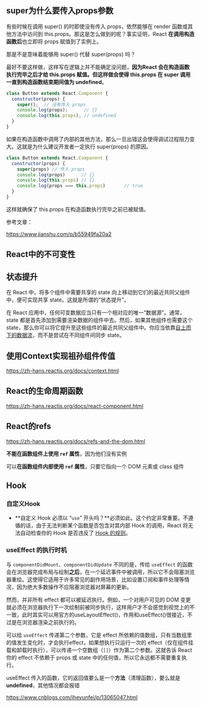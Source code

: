 ## super为什么要传入props参数

有些时候在调用 super() 的时即使没有传入 props，依然能够在 render 函数或其他方法中访问到 this.props。那这是怎么做到的呢？事实证明，React **在调用构造函数后**也立即将 props 赋值到了实例上。

那是不是意味着能够用 super() 代替 super(props) 吗？

最好不要这样做，这样写在逻辑上并不能确定没问题，**因为React 会在构造函数执行完毕之后才给 this.props 赋值。但这样做会使得 this.props 在 super 调用一直到构造函数结束期间值为 undefined**。

```js
class Button extends React.Component {
  constructor(props) {
    super();  // 没有传入 props
    console.log(props);      // {}
    console.log(this.props); // undefined
  }
}
```

如果在构造函数中调用了内部的其他方法，那么一旦出错这会使得调试过程阻力变大。这就是为什么建议开发者一定执行 super(props) 的原因。

```js
class Button extends React.Component {
  constructor(props) {
    super(props) // 传入 props
    console.log(props)      // {}
    console.log(this.props) // {}
    console.log(props === this.props)		// true
  }
}
```

这样就确保了 this.props 在构造函数执行完毕之前已被赋值。

参考文章：

https://www.jianshu.com/p/b55949fa20a2

## React中的不可变性

## 状态提升

在 React 中，将多个组件中需要共享的 state 向上移动到它们的最近共同父组件中，便可实现共享 state。这就是所谓的“状态提升”。

在 React 应用中，任何可变数据应当只有一个相对应的唯一“数据源”。通常，state 都是首先添加到需要渲染数据的组件中去。然后，如果其他组件也需要这个 state，那么你可以将它提升至这些组件的最近共同父组件中。你应当依靠[自上而下的数据流](https://zh-hans.reactjs.org/docs/state-and-lifecycle.html#the-data-flows-down)，而不是尝试在不同组件间同步 state。

## 使用Context实现祖孙组件传值

https://zh-hans.reactjs.org/docs/context.html

## React的生命周期函数

https://zh-hans.reactjs.org/docs/react-component.html

## React的refs

https://zh-hans.reactjs.org/docs/refs-and-the-dom.html

**不能在函数组件上使用 `ref` 属性**，因为他们没有实例

可以**在函数组件内部使用 `ref` 属性**，只要它指向一个 DOM 元素或 class 组件

## Hook

### 自定义Hook

* **自定义 Hook 必须以 “`use`” 开头吗？**必须如此。这个约定非常重要。不遵循的话，由于无法判断某个函数是否包含对其内部 Hook 的调用，React 将无法自动检查你的 Hook 是否违反了 [Hook 的规则](https://zh-hans.reactjs.org/docs/hooks-rules.html)。

### useEffect 的执行时机

与 `componentDidMount`、`componentDidUpdate` 不同的是，传给 `useEffect` 的函数会在浏览器完成布局与绘制**之后**，在一个延迟事件中被调用，所以它不会阻塞浏览器重绘。这使得它适用于许多常见的副作用场景，比如设置订阅和事件处理等情况，因为绝大多数操作不应阻塞浏览器对屏幕的更新。

然而，并非所有 effect 都可以被延迟执行。例如，一个对用户可见的 DOM 变更就必须在浏览器执行下一次绘制前被同步执行，这样用户才不会感觉到视觉上的不一致，此时其实可以用官方的useLayoutEffect()，作用和useEffect()很接近，不过是在浏览器渲染之前执行的。

可以给 `useEffect` 传递第二个参数，它是 effect 所依赖的值数组，只有当数组里的值发生变化时，才会执行effect，如果想执行只运行一次的 effect（仅在组件挂载和卸载时执行），可以传递一个空数组（`[]`）作为第二个参数。这就告诉 React 你的 effect 不依赖于 props 或 state 中的任何值，所以它永远都不需要重复执行。

useEffect 传入的函数，它的返回值要么是一个**方法**（清理函数），要么就是**undefined**，其他情况都会报错

https://www.cnblogs.com/iheyunfei/p/13065047.html